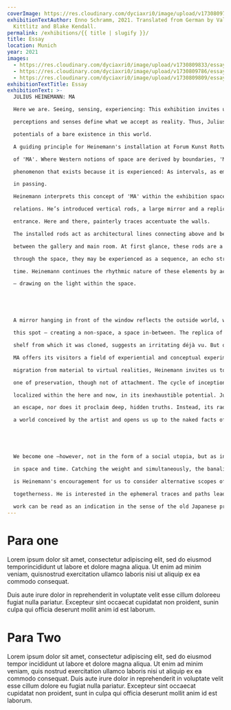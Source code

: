 ```yaml
---
coverImage: https://res.cloudinary.com/dyciaxri0/image/upload/v1730809794/essay/img4_bvsekw.jpg
exhibitionTextAuthor: Enno Schramm, 2021. Translated from German by Valerie von
  Kittlitz and Blake Kendall.
permalink: /exhibitions/{{ title | slugify }}/
title: Essay
location: Munich
year: 2021
images:
  - https://res.cloudinary.com/dyciaxri0/image/upload/v1730809833/essay/img2-cover_ivyhdn.jpg
  - https://res.cloudinary.com/dyciaxri0/image/upload/v1730809786/essay/img3_qbhgdo.jpg
  - https://res.cloudinary.com/dyciaxri0/image/upload/v1730809809/essay/img6_vsn2oo.jpg
exhibitionTextTitle: Essay
exhibitionText: >-
  JULIUS HEINEMANN: MA

  Here we are. Seeing, sensing, experiencing: This exhibition invites us to explore the momentary relations between space and our subjective experience. Drifting between past and future, our

  perceptions and senses define what we accept as reality. Thus, Julius Heinemann explores the

  potentials of a bare existence in this world.

  A guiding principle for Heinemann's installation at Forum Kunst Rottweil is the Japanese concept

  of 'MA'. Where Western notions of space are derived by boundaries, 'MA' constitutes space as a

  phenomenon that exists because it is experienced: As intervals, as emptiness, as that which occurs

  in passing.

  Heinemann interprets this concept of 'MA' within the exhibition space, exploring its properties and

  relations. He’s introduced vertical rods, a large mirror and a replica of the shelf found at the

  entrance. Here and there, painterly traces accentuate the walls.

  The installed rods act as architectural lines connecting above and below, whilst positing a tension

  between the gallery and main room. At first glance, these rods are a unit, however with each step

  through the space, they may be experienced as a sequence, an echo structuring both space and

  time. Heinemann continues the rhythmic nature of these elements by accentuating their shadows

  — drawing on the light within the space.





  A mirror hanging in front of the window reflects the outside world, whilst erasing the world inside at

  this spot – creating a non-space, a space in-between. The replica of the shelf, in proxy with the

  shelf from which it was cloned, suggests an irritating déjà vu. But on closer inspection, its details and compartments hold subtle changes, as if the objects had magically shifted during one's stay in the room. Though time has irretrievably gone by, there are limits to what is lost: The shelf still has the same basic constitution.

  MA offers its visitors a field of experiential and conceptual experimentation. They become cocreators of an exhibition both spatially and temporally relative and absolute at the same time. In anage focused on futures, and characterized by exponential speeds, the cult of the spectacle and the

  migration from material to virtual realities, Heinemann invites us to an alternative. His proposition is

  one of preservation, though not of attachment. The cycle of inception, passing and return is

  localized within the here and now, in its inexhaustible potential. Julius Heinemann's work is neither

  an escape, nor does it proclaim deep, hidden truths. Instead, its radical temporality throws us into

  a world conceived by the artist and opens us up to the naked facts of a nowness we all share.





  We become one —however, not in the form of a social utopia, but as independent individuals held

  in space and time. Catching the weight and simultaneously, the banality of this fleeting realization,

  is Heinemann's encouragement for us to consider alternative scopes of thought, action, and

  togetherness. He is interested in the ephemeral traces and paths leading to such alternatives. His

  work can be read as an indication in the sense of the old Japanese proverb: Catch the MA.
---
```

# P﻿ara one

Lorem ipsum dolor sit amet, consectetur adipiscing elit, sed do eiusmod temporincididunt ut labore et dolore magna aliqua. Ut enim ad minim veniam, quisnostrud exercitation ullamco laboris nisi ut aliquip ex ea commodo consequat.

Duis aute irure dolor in reprehenderit in voluptate velit esse cillum doloreeu fugiat nulla pariatur. Excepteur sint occaecat cupidatat non proident, sunin culpa qui officia deserunt mollit anim id est laborum.

# P﻿ara Two

Lorem ipsum dolor sit amet, consectetur adipiscing elit, sed do eiusmod tempor incididunt ut labore et dolore magna aliqua. Ut enim ad minim veniam, quis nostrud exercitation ullamco laboris nisi ut aliquip ex ea commodo consequat. Duis aute irure dolor in reprehenderit in voluptate velit esse cillum dolore eu fugiat nulla pariatur. Excepteur sint occaecat cupidatat non proident, sunt in culpa qui officia deserunt mollit anim id est laborum.